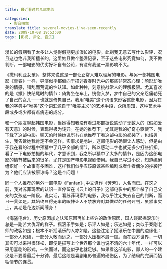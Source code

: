 ```yaml
---
title: 最近看过的几部电影

categories:
  - 影音映像
translate_title: several-movies-i've-seen-recently
date: 2009-10-08 19:53:00
tags: [影视, 评论, 音乐]
---
```


漫长的假期看了太多让人觉得假期更加漫长的电影。此刻我无意去写什么影评，况且这也绝非我所擅长的，这里姑且做个整理记录，至于这些电影究竟如何，我不做判断，一部电影的优劣好坏自有公论，有没有我这一票影响不大。

《撒玛利亚女孩》，整体来说这是一部让正常人难以理解的电影。与另一部韩国电影《青春》一样，导演似乎都偏向于描述青春时光中的那些非常态心理：畸形却唯美的情感，错乱而荒诞的性认知。如此种种，刻意挑战常人的理解极限。尤其喜欢的是《撒》快结尾时的情节：倚隽坐在车上，恍惚入梦，梦中自己的父亲忍痛勒死了自己的女儿——也就是倚隽自己。我用"唯美"这个词语来形容这部电影，因为在我的字典中"唯美"这个词汇源自于"唯美主义"的艺术手段，众所周知，这种艺术手段或多或少都有点病态的成分。

和一个朋友聊起韩国电影，当她得知我没有看过那部据说感动了无数人的《假如爱有天意》的时候，表现得极为诧异。在她的推荐下，尤其是我的好奇心驱使下，我下载了这部电影。聊天的时候她说所有在她推荐下看这部电影的都哭了，包括男生，我告诉她我肯定不会这样。实事求是地讲，这部电影的确很让人感动，但是由于我在看的过程中预猜中了几乎全部的情节，所以感动二字也就无多少打些折扣。看了一下电影拍摄的年代，才意识到，我之所以猜中了太多的情节，是因为这部电影的情节被后来的很多，尤其是国产电影电视剧借用。我自己写过小说，知道编剧组织好一个故事有多困难，这样我们似乎应该原谅某些编剧或者作者偶尔的抄袭行为？他们应该被原谅吗？这是个问题！

同一个人推荐的另外一部电影《Fanfan》,中文译作《芳芳》，人名而已。在这之前，我对苏菲玛索的认识一直停留在《云上的日子》这部电影中的那个杀了自己父亲的女孩这一阶段。说实话，看苏菲玛索的电影，我似乎注定失去自己的判断，而且一贯如是。其始终显得无辜的眼神让人不禁放弃对其做过的任何评判，虽然事实上，其老是花边新闻缠身！

《海盗电台》，历史原因加之认知原因再加上些许的政治原因，国人谈起摇滚乐时总是一副苦大仇深的样子。摇滚乐手如是；乐评人如是；乐迷如是；类似于秦刚老师的政客如是；根本不听摇滚乐的人亦如是。这些注定了摇滚乐在中国的边缘化：一部分人死磕，一部分人敬而远之，一部分人压根不屑一顾。而在西方世界，一切其实可以来得很轻松，即便是描写上个世界那个谁也说不清的六十年代，一样可以采用喜剧的形式，一笑而过，而这似乎也就足够。如果看这部电影，鄙人的一个建议是不要看最后十分钟，最后这段是喜剧电影普遍的硬伤区，为了结局的完满而牺牲情节的连贯。